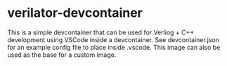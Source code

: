 # verilator-devcontainer
This is a simple devcontainer that can be used for Verliog + C++ development using VSCode inside a devcontainer.
See devcontainer.json for an example config file to place inside .vscode.
This image can also be used as the base for a custom image. 
